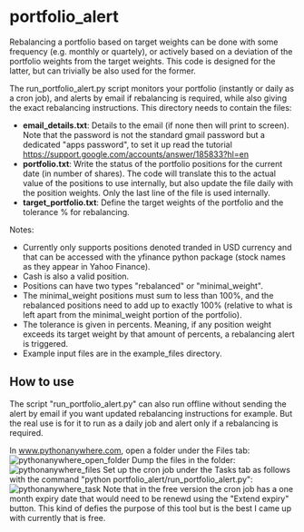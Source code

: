 # portfolio_alert

Rebalancing a portfolio based on target weights can be done with some frequency (e.g. monthly or quartely), or actively based on a deviation of the portfolio weights from the target weights. This code is designed for the latter, but can trivially be also used for the former.  

The run_portfolio_alert.py script monitors your portfolio (instantly or daily as a cron job), and alerts by email if rebalancing is required, while also giving the exact rebalancing instructions.
This directory needs to contain the files:
- **email_details.txt**: Details to the email (if none then will print to screen). Note that the password is not the standard gmail password but a dedicated "apps password", to set it up read the
    tutorial https://support.google.com/accounts/answer/185833?hl=en
- **portfolio.txt**: Write the status of the portfolio positions for the current date (in number of shares). The code will translate this to the actual value of the positions to use internally, but also update the file daily with the position weights. Only the last line of the file is used internally.
- **target_portfolio.txt**: Define the target weights of the portfolio and the tolerance % for rebalancing.

Notes:

- Currently only supports positions denoted tranded in USD currency and that can be accessed with the yfinance python package (stock names as they appear in Yahoo Finance).
- Cash is also a valid position.
- Positions can have two types "rebalanced" or "minimal_weight". 
- The minimal_weight positions must sum to less than 100%, and the rebalanced positions need to add up to exactly 100% (relative to what is left apart from the minimal_weight portion of the portfolio).
- The tolerance is given in percents. Meaning, if any position weight exceeds its target weight by that amount of percents, a rebalancing alert is triggered.
- Example input files are in the example_files directory.

## How to use

The script "run_portfolio_alert.py" can also run offline without sending the alert by email if you want updated rebalancing instructions for example. But the real use is for it to run as a daily job and alert only if a rebalancing is required.

In www.pythonanywhere.com, open a folder under the Files tab:
![pythonanywhere_open_folder](https://github.com/talmiller2/portfolio_alert/assets/47818469/347dc8b9-f6c9-4d79-bf24-c69eaf4c0910)
Dump the files in the folder:
![pythonanywhere_files](https://github.com/talmiller2/portfolio_alert/assets/47818469/6780b1a8-0a34-4a59-8410-2b6b10c0cee5)
Set up the cron job under the Tasks tab as follows with the command "python portfolio_alert/run_portfolio_alert.py":
![pythonanywhere_task](https://github.com/talmiller2/portfolio_alert/assets/47818469/fcc99abf-ca12-4ac0-aeeb-e8fb280db1b9)
Note that in the free version the cron job has a one month expiry date that would need to be renewd using the "Extend expiry" button. This kind of defies the purpose of this tool but is the best I came up with currently that is free.

